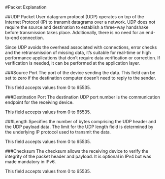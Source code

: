 #Packet Explanation

##UDP Packet
User datagram protocol (UDP) operates on top of the Internet Protocol (IP) to transmit datagrams over a network. UDP does not require the source and destination to establish a three-way handshake before transmission takes place. Additionally, there is no need for an end-to-end connection.

Since UDP avoids the overhead associated with connections, error checks and the retransmission of missing data, it’s suitable for real-time or high performance applications that don’t require data verification or correction. If verification is needed, it can be performed at the application layer.

###Source Port
The port of the device sending the data. This field can be set to zero if the destination computer doesn’t need to reply to the sender.

This field accepts values from 0 to 65535.

###Destination Port
The destination UDP port number is the communication endpoint for the receiving device.

This field accepts values from 0 to 65535.

###Length
Specifies the number of bytes comprising the UDP header and the UDP payload data. The limit for the UDP length field is determined by the underlying IP protocol used to transmit the data.

This field accepts values from 0 to 65535.

###Checksum
The checksum allows the receiving device to verify the integrity of the packet header and payload. It is optional in IPv4 but was made mandatory in IPv6.

This field accepts values from 0 to 65535.
